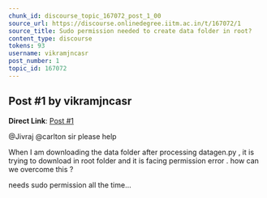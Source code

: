 ```yaml
---
chunk_id: discourse_topic_167072_post_1_00
source_url: https://discourse.onlinedegree.iitm.ac.in/t/167072/1
source_title: Sudo permission needed to create data folder in root?
content_type: discourse
tokens: 93
username: vikramjncasr
post_number: 1
topic_id: 167072
---
```


## Post #1 by vikramjncasr

**Direct Link**: [Post #1](https://discourse.onlinedegree.iitm.ac.in/t/167072/1)

@Jivraj @carlton sir please help

When I am downloading the data folder after processing datagen.py , it is trying to download in root folder and it is facing permission error . how can we overcome this ?

needs sudo permission all the time…
